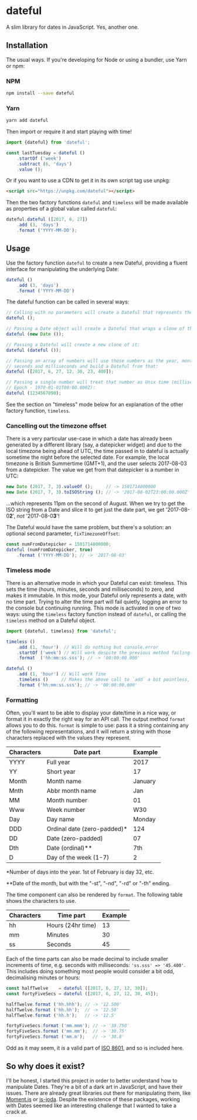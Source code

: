 # dateful
A slim library for dates in JavaScript. Yes, another one.

## Installation

The usual ways. If you're developing for Node or using a bundler, use Yarn or npm:

### NPM
```bash
npm install --save dateful
```

### Yarn
```bash
yarn add dateful
```

Then import or require it and start playing with time!

```js
import {dateful} from 'dateful';

const lastTuesday = dateful ()
    .startOf ('week')
    .subtract (6, 'days')
    .value ();
```

Or if you want to use a CDN to get it in its own script tag use unpkg:

```html
<script src="https://unpkg.com/dateful"></script>
```

Then the two factory functions `dateful` and `timeless` will be made available as properties of a global value called `dateful`:

```js
dateful.dateful ([2017, 6, 27])
    .add (3, 'days')
    .format ('YYYY-MM-DD');
```

## Usage

Use the factory function `dateful` to create a new Dateful, providing a fluent interface for manipulating the underlying Date:


```js
dateful ()
    .add (3, 'days')
    .format ('YYYY-MM-DD')
```

The dateful function can be called in several ways:

```js
// Calling with no parameters will create a Dateful that represents the present moment:
dateful ();

// Passing a Date object will create a Dateful that wraps a clone of that Date:
dateful (new Date ());

// Passing a Dateful will create a new clone of it:
dateful (dateful ());

// Passing an array of numbers will use those numbers as the year, month, date, hours, minutes,
// seconds and milliseconds and build a Dateful from that:
dateful ([2017, 6, 27, 12, 30, 23, 400]);

// Passing a single number will treat that number as Unix time (milliseconds since the Unix
// Epoch - 1970-01-01T00:00.000Z):
dateful (1234567890);
```

See the section on "timeless" mode below for an explanation of the other factory function, `timeless`.

### Cancelling out the timezone offset

There is a very particular use-case in which a date has already been generated by a different library (say, a datepicker widget) and due to the local timezone being ahead of UTC, the time passed in to dateful is actually sometime the night before the selected date. For example, the local timezone is British Summertime (GMT+1), and the user selects 2017-08-03 from a datepicker. The value we get from that datepicker is a number in UTC:

```js
new Date (2017, 7, 3).valueOf ();     // -> 1501714800000
new Date (2017, 7, 3).toISOString (); // -> '2017-08-02T23:00:00.000Z' - See the "02" in there? Ridiculous.
```

...which represents 11pm on the second of August. When we try to get the ISO string from a Date and slice it to get just the date part, we get '2017-08-0**2**', *not* '2017-08-0**3**'!

The Dateful would have the same problem, but there's a solution: an optional second parameter, `fixTimezoneOffset`:

```js
const numFromDatepicker = 1501714800000;
dateful (numFromDatepicker, true)
    .format ('YYYY-MM-DD'); // -> '2017-08-03'
```

### Timeless mode

There is an alternative mode in which your Dateful can exist: timeless. This sets the time (hours, minutes, seconds and milliseconds) to zero, and makes it immutable. In this mode, your Dateful only represents a date, with no time part. Trying to alter the time part will fail quietly, logging an error to the console but continuing running. This mode is activated in one of two ways: using the `timeless` factory function instead of `dateful`, or calling the `timeless` method on a Dateful object.

```js
import {dateful, timeless} from 'dateful';

timeless ()
    .add (1, 'hour')  // Will do nothing but console.error
    .startOf ('week') // Will work despite the previous method failing
    .format  ('hh:mm:ss.sss'); // -> '00:00:00.000'

dateful ()
    .add (1, 'hour') // Will work fine
    .timeless ()     // Makes the above call to `add` a bit pointless, but never mind
    .format ('hh:mm:ss.sss'); // -> '00:00:00.000'
```

### Formatting

Often, you'll want to be able to display your date/time in a nice way, or format it in exactly the right way for an API call. The output method `format` allows you to do this. `format` is simple to use: pass it a string containing any of the following representations, and it will return a string with those characters replaced with the values they represent.

|Characters|Date part                   |Example|
|----------|----------------------------|-------|
|YYYY      |Full year                   |2017   |
|YY        |Short year                  |17     |
|Month     |Month name                  |January|
|Mnth      |Abbr month name             |Jan    |
|MM        |Month number                |01     |
|Www       |Week number                 |W30    |
|Day       |Day name                    |Monday |
|DDD       |Ordinal date (zero-padded)* |124    |
|DD        |Date (zero-padded)          |07     |
|Dth       |Date (ordinal)**            |7th    |
|D         |Day of the week (1-7)       |2      |

*Number of days into the year. 1st of February is day 32, etc.

**Date of the month, but with the "-st", "-nd", "-rd" or "-th" ending.

The time component can also be rendered by `format`. The following table shows the characters to use.

|Characters|Time part         |Example|
|----------|------------------|-------|
|hh        |Hours (24hr time) |13     |
|mm        |Minutes           |30     |
|ss        |Seconds           |45     |

Each of the time parts can also be made decimal to include smaller increments of time, e.g. seconds with milliseconds: `'ss.sss' => '45.400'`. This includes doing something most people would consider a bit odd, decimalising minutes or hours:

```js
const halfTwelve    = dateful ([2017, 6, 27, 12, 30]);
const fortyFiveSecs = dateful ([2017, 6, 27, 12, 30, 45]);

halfTwelve.format ('hh.hhh'); // -> '12.500'
halfTwelve.format ('hh.hh');  // -> '12.50'
halfTwelve.format ('hh.h');   // -> '12.5'

fortyFiveSecs.format ('mm.mmm'); // -> '30.750'
fortyFiveSecs.format ('mm.mm');  // -> '30.75'
fortyFiveSecs.format ('mm.m');   // -> '30.8'
```

Odd as it may seem, it *is* a valid part of [ISO 8601](https://en.wikipedia.org/wiki/ISO_8601), and so is included here.

## So why does it exist?

I'll be honest, I started this project in order to better understand how to manipulate Dates. They're a bit of a dark art in JavaScript, and have their issues. There are already great libraries out there for manipulating them, like [Moment.js](https://momentjs.com/) or [js-joda](http://js-joda.github.io/js-joda/). Despite the existence of these packages, working with Dates seemed like an interesting challenge that I wanted to take a crack at.
